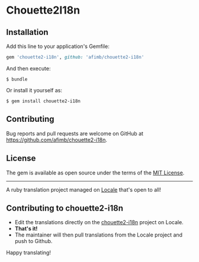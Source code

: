 # Chouette2I18n

## Installation

Add this line to your application's Gemfile:

```ruby
gem 'chouette2-i18n', github: 'afimb/chouette2-i18n'
```

And then execute:

    $ bundle

Or install it yourself as:

    $ gem install chouette2-i18n

## Contributing

Bug reports and pull requests are welcome on GitHub at https://github.com/afimb/chouette2-i18n.


## License

The gem is available as open source under the terms of the [MIT License](http://opensource.org/licenses/MIT).


---

A ruby translation project managed on [Locale](http://www.localeapp.com/) that's open to all!

## Contributing to chouette2-i18n

- Edit the translations directly on the [chouette2-i18n](http://www.localeapp.com/projects/public?search=chouette2-i18n) project on Locale.
- **That's it!**
- The maintainer will then pull translations from the Locale project and push to Github.

Happy translating!
